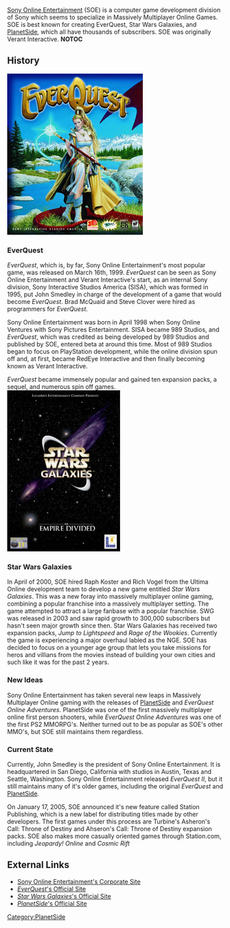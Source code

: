 [Sony Online Entertainment](Sony_Online_Entertainment.md) (SOE)
is a computer game development division of Sony which seems to
specialize in Massively Multiplayer Online Games. SOE is best known for
creating EverQuest, Star Wars Galaxies, and
[PlanetSide](PlanetSide.md), which all have thousands of
subscribers. SOE was originally Verant Interactive. **NOTOC**

## History

![](images/EverQuest_Box_Art.jpg "EverQuest_Box_Art.jpg")

### EverQuest

_EverQuest_, which is, by far, Sony Online Entertainment's most popular
game, was released on March 16th, 1999. _EverQuest_ can be seen as Sony
Online Entertainment and Verant Interactive's start, as an internal Sony
division, Sony Interactive Studios America (SISA), which was formed in
1995, put John Smedley in charge of the development of a game that would
become _EverQuest_. Brad McQuaid and Steve Clover were hired as
programmers for _EverQuest_.

Sony Online Entertainment was born in April 1998 when Sony Online
Ventures with Sony Pictures Entertainment. SISA became 989 Studios, and
_EverQuest_, which was credited as being developed by 989 Studios and
published by SOE, entered beta at around this time. Most of 989 Studios
began to focus on PlayStation development, while the online division
spun off and, at first, became RedEye Interactive and then finally
becoming known as Verant Interactive.

_EverQuest_ became immensely popular and gained ten expansion packs, a
sequel, and numerous spin off games.
![](images/Star_Wars_Galaxies_Box_Art.jpg "fig:Star_Wars_Galaxies_Box_Art.jpg")

### Star Wars Galaxies

In April of 2000, SOE hired Raph Koster and Rich Vogel from the Ultima
Online development team to develop a new game entitled _Star Wars
Galaxies_. This was a new foray into massively multiplayer online
gaming, combining a popular franchise into a massively multiplayer
setting. The game attempted to attract a large fanbase with a popular
franchise. SWG was released in 2003 and saw rapid growth to 300,000
subscribers but hasn't seen major growth since then. Star Wars Galaxies
has received two expansion packs, _Jump to Lightspeed_ and _Rage of the
Wookies_. Currently the game is experiencing a major overhaul labled as
the NGE. SOE has decided to focus on a younger age group that lets you
take missions for heros and villians from the movies instead of building
your own cities and such like it was for the past 2 years.

### New Ideas

Sony Online Entertainment has taken several new leaps in Massively
Multiplayer Online gaming with the releases of
[PlanetSide](PlanetSide.md) and _EverQuest Online Adventures_.
PlanetSide was one of the first massively multiplayer online first
person shooters, while _EverQuest Online Adventures_ was one of the
first PS2 MMORPG's. Neither turned out to be as popular as SOE's other
MMO's, but SOE still maintains them regardless.

### Current State

Currently, John Smedley is the president of Sony Online Entertainment.
It is headquartered in San Diego, California with studios in Austin,
Texas and Seattle, Washington. Sony Online Entertainment released
_EverQuest II_, but it still maintains many of it's older games,
including the original _EverQuest_ and
[PlanetSide](PlanetSide.md).

On January 17, 2005, SOE announced it's new feature called Station
Publishing, which is a new label for distributing titles made by other
developers. The first games under this process are Turbine's Asheron's
Call: Throne of Destiny and Ahseron's Call: Throne of Destiny expansion
packs. SOE also makes more casually oriented games through Station.com,
including _Jeopardy! Online_ and _Cosmic Rift_

## External Links

- [Sony Online Entertainment's Corporate Site](http://sonyonline.com/)
- [_EverQuest_'s Official Site](http://eqlive.station.sony.com/)
- [_Star Wars Galaxies_'s Official
  Site](http://starwarsgalaxies.station.sony.com/)
- [_PlanetSide_'s Official Site](http://planetside.station.sony.com/)

[Category:PlanetSide](Category:PlanetSide.md)
